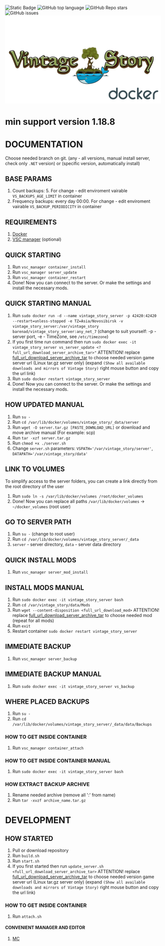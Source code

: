 ![Static Badge](https://img.shields.io/badge/powered-BarenAD-BarenAD)
![GitHub top language](https://img.shields.io/github/languages/top/BarenAD/docker_vintage_story)
![GitHub Repo stars](https://img.shields.io/github/stars/BarenAD/docker_vintage_story)
![GitHub issues](https://img.shields.io/github/issues/BarenAD/docker_vintage_story)
![Logotype](./src/assets/git/vs_logo.png)

# min support version 1.18.8

# DOCUMENTATION
Choose needed branch on git. (any - all versions, manual install server, check only `.NET` version) or (specific version, automatically install)

## BASE PARAMS
1) Count backups: 5. For change - edit enviroment vairable `VS_BACKUPS_AGE_LIMIT` in container
2) Frequency backups: every day 00:00. For change - edit enviroment vairable `VS_BACKUP_PERIODICITY` in container

## REQUIREMENTS
1) [Docker](https://docs.docker.com/engine/install)
2) [VSC manager](https://github.com/BarenAD/docker_vintage_story/tree/vsc_manager) (optional)

## QUICK STARTING
1) Run `vsc_manager container_install`
2) Run `vsc_manager server_update`
3) Run `vsc_manager container_restart`
4) Done! Now you can connect to the server. Or make the settings and install the necessary mods.

## QUICK STARTING MANUAL
1) Run `sudo docker run -d --name vintage_story_server -p 42420:42420 --restart=unless-stopped -e TZ=Asia/Novosibirsk -v vintage_story_server:/var/vintage_story barenad/vintage_story_server:any_net_7` (change to suit yourself: -p - server port, -e - TimeZone, see `/etc/timezone`)
2) If you first time run command then run `sudo docker exec -it vintage_story_server vs_server_update <?full_url_download_server_archive_tar>"` ATTENTION! replace [full_url_download_server_archive_tar](https://account.vintagestory.at/) to choose needed version game server url (Linux tar.gz server only) (expand `(Show all available downloads and mirrors of Vintage Story)` right mouse button and copy the url link)
3) Run `sudo docker restart vintage_story_server`
4) Done! Now you can connect to the server. Or make the settings and install the necessary mods.

## HOW UPDATED MANUAL
1) Run `su -`
2) Run `cd /var/lib/docker/volumes/vintage_story/_data/server`
3) Run `wget -O server.tar.gz [PASTE_DOWNLOAD_URL]` or download and move archive manual (For example: scp)
4) Run `tar -xzf server.tar.gz`
5) Run `chmod +x ./server.sh`
6) Change `server.sh` parameters: `VSPATH='/var/vintage_story/server'`, `DATAPATH='/var/vintage_story/data'`

## LINK TO VOLUMES
To simplify access to the server folders, you can create a link directly from the root directory of the user
1) Run `sudo ln -s /var/lib/docker/volumes /root/docker_volumes`
2) Done! Now you can replace all paths `/var/lib/docker/volumes` -> `~/docker_volumes` (root user)

## GO TO SERVER PATH
1) Run `su -` (change to root user)
2) Run `cd /var/lib/docker/volumes/vintage_story_server/_data`
3) `server` - server directory, `data` - server data directory

## QUICK INSTALL MODS
1) Run `vsc_manager server_mod_install`

## INSTALL MODS MANUAL
1) Run `sudo docker exec -it vintage_story_server bash`
2) Run `cd /var/vintage_story/data/Mods`
3) Run `wget --content-disposition <full_url_download_mod>` ATTENTION! replace [full_url_download_server_archive_tar](https://mods.vintagestory.at/list/mod) to choose needed mod (repeat for all mods)
4) Run `exit`
5) Restart container `sudo docker restart vintage_story_server`

## IMMEDIATE BACKUP
1) Run `vsc_manager server_backup`

## IMMEDIATE BACKUP MANUAL
1) Run `sudo docker exec -it vintage_story_server vs_backup`

## WHERE PLACED BACKUPS
1) Run `su -`
2) Run `cd /var/lib/docker/volumes/vintage_story_server/_data/data/Backups`

### HOW TO GET INSIDE CONTAINER
1) Run `vsc_manager container_attach`

### HOW TO GET INSIDE CONTAINER MANUAL
1) Run `sudo docker exec -it vintage_story_server bash`

### HOW EXTRACT BACKUP ARCHIVE
1) Rename needed archive (remove all ':' from name)
2) Run `tar -xvzf archive_name.tar.gz`

# DEVELOPMENT

## HOW STARTED
1) Pull or download repository
2) Run `build.sh`
3) Run `start.sh`
4) If you first started then run `update_server.sh <full_url_download_server_archive_tar>` ATTENTION! replace [full_url_download_server_archive_tar](https://account.vintagestory.at/) to choose needed version game server url (Linux tar.gz server only) (expand `(Show all available downloads and mirrors of Vintage Story)` right mouse button and copy the url link)

### HOW TO GET INSIDE CONTAINER
1) Run `attach.sh`

#### CONVENIENT MANAGER AND EDITOR
1) [MC](https://midnight-commander.org/)
